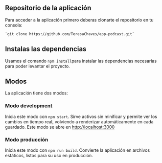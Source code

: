 ## Repositorio de la aplicación

Para acceder a la aplicación primero deberas clonarte el repositorio en tu consola:

    `git clone https://github.com/TeresaChaves/app-podcast.git`

## Instalas las dependencias

Usamos el comando `npm install`para instalar las dependencias necesarias para poder levantar el proyecto.

## Modos

La aplicación tiene dos modos:

### Modo development

Inicia este modo con `npm start`. Sirve activos sin minificar y permite ver los cambios en tiempo real, volviendo a renderizar automáticamente en cada guardado.
Este modo se abre en [http://localhost:3000](http://localhost:3000)

### Modo producción

Inicia este modo con `npm run build`. Convierte la aplicación en archivos estáticos, listos para su uso en producción.
